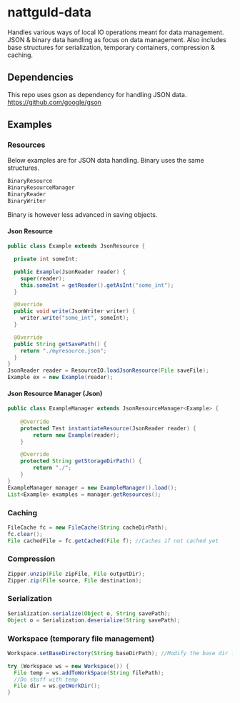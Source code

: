 # nattguld-data
Handles various ways of local IO operations meant for data management.
JSON & binary data handling as focus on data management.
Also includes base structures for serialization, temporary containers, compression & caching.

## Dependencies
This repo uses gson as dependency for handling JSON data.
https://github.com/google/gson

## Examples
### Resources
Below examples are for JSON data handling. Binary uses the same structures.
```java
BinaryResource
BinaryResourceManager
BinaryReader
BinaryWriter
```
Binary is however less advanced in saving objects.

#### Json Resource
```java
public class Example extends JsonResource {

  private int someInt;

  public Example(JsonReader reader) {
    super(reader);
    this.someInt = getReader().getAsInt("some_int");
  }

  @Override
  public void write(JsonWriter writer) {
    writer.write("some_int", someInt);
  }

  @Override
  public String getSavePath() {
    return "./myresource.json";
  }
}
JsonReader reader = ResourceIO.loadJsonResource(File saveFile);
Example ex = new Example(reader);
```

#### Json Resource Manager (Json)
```java
public class ExampleManager extends JsonResourceManager<Example> {
	
	@Override
	protected Test instantiateResource(JsonReader reader) {
		return new Example(reader);
	}

	@Override
	protected String getStorageDirPath() {
		return "./";
	}
}
ExampleManager manager = new ExampleManager().load();
List<Example> examples = manager.getResources();
```

### Caching
```java
FileCache fc = new FileCache(String cacheDirPath);
fc.clear();
File cachedFile = fc.getCached(File f); //Caches if not cached yet
```

### Compression
```java
Zipper.unzip(File zipFile, File outputDir);
Zipper.zip(File source, File destination);
```

### Serialization
```java
Serialization.serialize(Object o, String savePath);
Object o = Serialization.deserialize(String savePath);
```

### Workspace (temporary file management)
```java
Workspace.setBaseDirectory(String baseDirPath); //Modify the base dir for the temporary files

try (Workspace ws = new Workspace()) {
  File temp = ws.addToWorkSpace(String filePath);
  //Do stuff with temp
  File dir = ws.getWorkDir();
}
```
